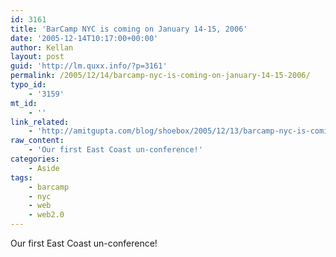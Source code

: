 ```yaml
---
id: 3161
title: 'BarCamp NYC is coming on January 14-15, 2006'
date: '2005-12-14T10:17:00+00:00'
author: Kellan
layout: post
guid: 'http://lm.quxx.info/?p=3161'
permalink: /2005/12/14/barcamp-nyc-is-coming-on-january-14-15-2006/
typo_id:
    - '3159'
mt_id:
    - ''
link_related:
    - 'http://amitgupta.com/blog/shoebox/2005/12/13/barcamp-nyc-is-coming-on-january-14-15-2006/'
raw_content:
    - 'Our first East Coast un-conference!'
categories:
    - Aside
tags:
    - barcamp
    - nyc
    - web
    - web2.0
---
```


Our first East Coast un-conference!